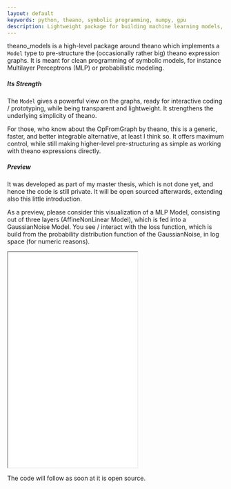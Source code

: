 ```yaml
---
layout: default
keywords: python, theano, symbolic programming, numpy, gpu
description: Lightweight package for building machine learning models, on top of theano.
---
```


theano_models is a high-level package around theano which implements a ``Model``
type to pre-structure the (occasionally rather big) theano expression graphs.
It is meant for clean programming of symbolic models, for instance Multilayer
Perceptrons (MLP) or probabilistic modeling.

##### Its Strength
The ``Model`` gives a powerful view on the graphs,
ready for interactive coding / prototyping, while being transparent and
lightweight. It strengthens the underlying simplicity of theano.

For those, who know about the OpFromGraph by theano, this is a generic, faster,
and better integrable alternative, at least I think so.
It offers maximum control, while still making
higher-level pre-structuring as simple as working with theano expressions
directly.


##### Preview

It was developed as part of my master thesis, which is not done yet, and hence
the code is still private. It will be open sourced afterwards, extending also
this little introduction.

As a preview, please consider this visualization of a MLP Model,
consisting out of three layers (AffineNonLinear Model),
which is fed into a GaussianNoise Model. You see / interact with the loss function,
which is build from the probability distribution function of the GaussianNoise,
in log space (for numeric reasons).

<iframe src="{{ "/examples/tmp/loss.html" | prepend: site.baseurl }}" height="500">
  - sorry iframe does not work -
</iframe>

The code will follow as soon at it is open source.
